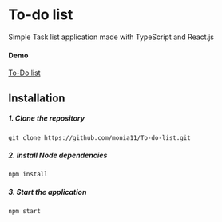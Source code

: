 # To-do list

Simple Task list application made with TypeScript and React.js

#### Demo

[To-Do list](https://monia11.github.io/To-do-list/dist/)

## Installation

##### 1. Clone the repository

```
git clone https://github.com/monia11/To-do-list.git
```

##### 2. Install Node dependencies

```
npm install
```

##### 3. Start the application

```
npm start
```
